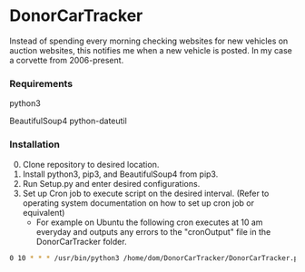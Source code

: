 # DonorCarTracker
Instead of spending every morning checking websites for new vehicles on auction websites, this notifies me when a new vehicle is posted. In my case a corvette from 2006-present.

### Requirements
python3

BeautifulSoup4
python-dateutil

### Installation
0. Clone repository to desired location.
1. Install python3, pip3, and BeautifulSoup4 from pip3.
2. Run Setup.py and enter desired configurations.
3. Set up Cron job to execute script on the desired interval. (Refer to operating system documentation on how to set up cron job or equivalent)
    * For example on Ubuntu the following cron executes at 10 am everyday and outputs any errors to the "cronOutput" file in the DonorCarTracker folder.

```sh
0 10 * * * /usr/bin/python3 /home/dom/DonorCarTracker/DonorCarTracker.py > /home/dom/DonorCarTracker/cronOutput 
```

